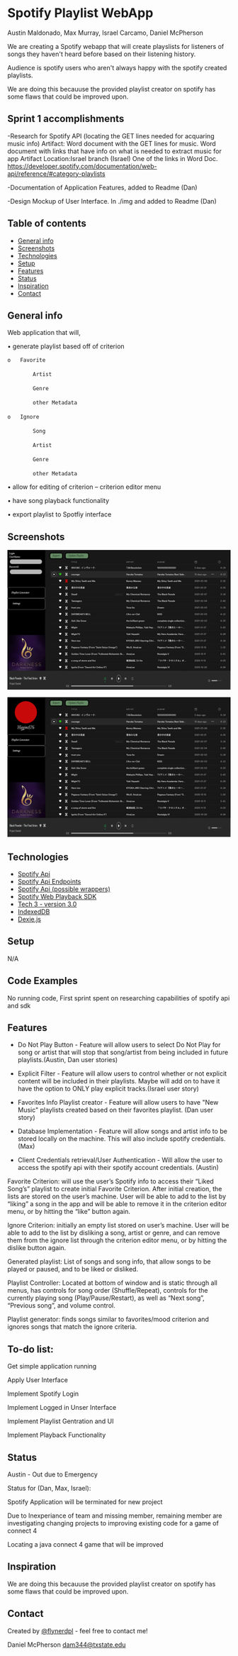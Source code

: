 # Spotify Playlist WebApp
Austin Maldonado, Max Murray, Israel Carcamo, Daniel McPherson

We are creating a Spotify webapp that will create playslists for listeners of songs they haven't heard before based on their listening history.

Audience is spotify users who aren't always happy with the spotify created playlists.

We are doing this becauuse the provided playlist creator on spotify has some flaws that could be improved upon.

## Sprint 1 accomplishments
-Research for Spotify API (locating the GET lines needed for acquaring music info)
				Artifact: Word document with the GET lines for music.
				          Word document with links that have info on what is needed to extract music for app
		Artifact Location:Israel branch (Israel)
		One of the links in Word Doc.
		https://developer.spotify.com/documentation/web-api/reference/#category-playlists
		
-Documentation of Application Features, added to Readme (Dan)

-Design Mockup of User Interface. In ./img and added to Readme (Dan)


## Table of contents
* [General info](#general-info)
* [Screenshots](#screenshots)
* [Technologies](#technologies)
* [Setup](#setup)
* [Features](#features)
* [Status](#status)
* [Inspiration](#inspiration)
* [Contact](#contact)

## General info
Web application that will, 

•	generate playlist based off of criterion 

	o	Favorite

			Artist

			Genre

			other Metadata

	o	Ignore

			Song

			Artist

			Genre

			other Metadata

•	allow for editing of criterion – criterion editor menu

•	have song playback functionality

•	export playlist to Spotfiy interface


## Screenshots
![UI Mockup](./img/GUIMockup1.png)

![UI Mockup (Logged In)](./img/GUIMockup2.png)

## Technologies
* [Spotify Api](https://developer.spotify.com/documentation/web-api/)
* [Spotify Api Endpoints](https://developer.spotify.com/documentation/web-api/reference/#category-playlists)
* [Spotify Api (possible wrappers)](https://developer.spotify.com/documentation/web-api/libraries/)
* [Spotify Web Playback SDK](https://developer.spotify.com/documentation/)
* [Tech 3 - version 3.0]()
* [IndexedDB](https://developer.mozilla.org/en-US/docs/Web/API/IndexedDB_API)
* [Dexie.js](https://dexie.org/)

## Setup
N/A

## Code Examples
No running code, First sprint spent on researching capabilities of spotify api and sdk

## Features
* Do Not Play Button - Feature will allow users to select Do Not Play for song or artist that will stop that song/artist from being included in future playlists.(Austin, Dan user stories)


* Explicit Filter - Feature will allow users to control whether or not explicit content will be included in their playlists. Maybe will add on to have it have the option to ONLY play explicit tracks.(Israel user story)


* Favorites Info Playlist creator - Feature will allow users to have "New Music" playlists created based on their favorites playlist. (Dan user story)

* Database Implementation - Feature will allow songs and artist info to be stored locally on the machine. This will also include spotify credentials. (Max)

* Client Credentials retrieval/User Authentication - Will allow the user to access the spotify api with their spotify account credentials. (Austin)

Favorite Criterion: will use the user’s Spotify info to access their “Liked Song’s” playlist to create initial Favorite Criterion. 
After initial creation, the lists are stored on the user’s machine. User will be able to add to the list by “liking” a song in the 
app and will be able to remove it in the criterion editor menu, or by hitting the “like” button again. 

Ignore Criterion: initially an empty list stored on user’s machine. User will be able to add to the list by disliking a 
song, artist or genre, and can remove them from the ignore list through the criterion editor menu, or by hitting the dislike button again.

Generated playlist: List of songs and song info, that allow songs to be played or paused, and to be liked or disliked.

Playlist Controller: Located at bottom of window and is static through all menus, has controls for song order (Shuffle/Repeat), 
controls for the currently playing song (Play/Pause/Restart), as well as “Next song”, “Previous song”, and volume control.

Playlist generator: finds songs similar to favorites/mood criterion and ignores songs that match the ignore criteria.

## To-do list:
Get simple application running

Apply User Interface

Implement Spotify Login

Implement Logged in Unser Interface

Implement Playlist Gentration and UI

Implement Playback Functionality

## Status
Austin - Out due to Emergency

Status for (Dan, Max, Israel):

Spotify Application will be terminated for new project

Due to Inexperiance of team and missing member, remaining member are investigating changing projects to improving existing code for
a game of connect 4

Locating a java connect 4 game that will be improved


## Inspiration
We are doing this becauuse the provided playlist creator on spotify has some flaws that could be improved upon.

## Contact
Created by [@flynerdpl](https://www.flynerd.pl/) - feel free to contact me!

Daniel McPherson dam344@txstate.edu 